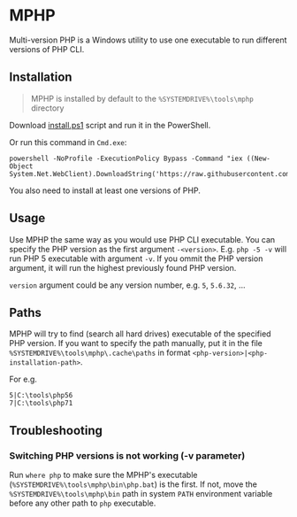 # MPHP

Multi-version PHP is a Windows utility to use one executable to run different versions of PHP CLI.

## Installation

> MPHP is installed by default to the `%SYSTEMDRIVE%\tools\mphp` directory

Download [install.ps1](https://github.com/uiii/mphp/blob/master/install.ps1) script and run it in the PowerShell.

Or run this command in `Cmd.exe`:
```
powershell -NoProfile -ExecutionPolicy Bypass -Command "iex ((New-Object System.Net.WebClient).DownloadString('https://raw.githubusercontent.com/uiii/mphp/master/install.ps1'))"
```

You also need to install at least one versions of PHP.

## Usage

Use MPHP the same way as you would use PHP CLI executable.
You can specify the PHP version as the first argument `-<version>`.
E.g. `php -5 -v` will run PHP 5 executable with argument `-v`.
If you ommit the PHP version argument, it will run the highest previously found PHP version.

`version` argument could be any version number, e.g. `5`, `5.6.32`, ...

## Paths

MPHP will try to find (search all hard drives) executable of the specified PHP version.
If you want to specify the path manually, put it in the file `%SYSTEMDRIVE%\tools\mphp\.cache\paths` in format `<php-version>|<php-installation-path>`.

For e.g.
```
5|C:\tools\php56
7|C:\tools\php71
```

## Troubleshooting

### Switching PHP versions is not working (-v parameter)
Run `where php` to make sure the MPHP's executable (`%SYSTEMDRIVE%\tools\mphp\bin\php.bat`) is the first. If not, move the `%SYSTEMDRIVE%\tools\mphp\bin` path in system `PATH` environment variable before any other path to `php` executable.